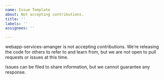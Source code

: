 ```yaml
---
name: Issue Template
about: Not accepting contributions.
title: ''
labels: ''
assignees: ''

---
```


webapp-services-amanger is not accepting contributions. We’re releasing the code for others to refer to and learn from, but we are not open to pull requests or issues at this time.

Issues can be filed to share information, but we cannot guarantee any response.
